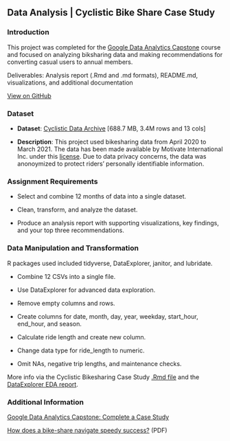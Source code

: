 ## Data Analysis | Cyclistic Bike Share Case Study
### Introduction

This project was completed for the [Google Data Analytics Capstone](https://www.coursera.org/learn/google-data-analytics-capstone) course and focused on analyzing biksharing data and making recommendations for converting casual users to annual members. 

Deliverables: Analysis report (.Rmd and .md formats), README.md, visualizations, and additional documentation

[View on GitHub](https://github.com/arielrp01/CourseraDataAnalyticsCapstone)

### Dataset

* <b>Dataset</b>: <a href=" https://divvy-tripdata.s3.amazonaws.com/index.html">Cyclistic Data Archive</a> [688.7 MB, 3.4M rows and 13 cols]

* <b>Description</b>: This project used bikesharing data from April 2020 to March 2021. The data has been made available by Motivate International Inc. under this [license](https://ride.divvybikes.com/data-license-agreement). Due to data privacy concerns, the data was anonoymized to protect riders’ personally identifiable information.

### Assignment Requirements

* Select and combine 12 months of data into a single dataset.

* Clean, transform, and analyze the dataset.

* Produce an analysis report with supporting visualizations, key findings, and your top three recommendations.


### Data Manipulation and Transformation

R packages used included tidyverse, DataExplorer, janitor, and lubridate.

* Combine 12 CSVs into a single file.

* Use DataExplorer for advanced data exploration.

* Remove empty columns and rows.

* Create columns for date, month, day, year, weekday, start_hour, end_hour, and season.

* Calculate ride length and create new column.

* Change data type for ride_length to numeric.

* Omit NAs, negative trip lengths, and maintenance checks.

More info via the Cyclistic Bikesharing Case Study [.Rmd file](https://github.com/arielrp01/CourseraDataAnalyticsCapstone/blob/main/Cyclistic-Bikesharing-Case-Study.md) and 
the [DataExplorer EDA report](https://drive.google.com/file/d/12HYfKabuqNUeHAMRuPNRDpq28AFsMYEv/view?usp=sharing).


### Additional Information

[Google Data Analytics Capstone: Complete a Case Study](https://www.coursera.org/learn/google-data-analytics-capstone)

[How does a bike-share navigate speedy success?](https://drive.google.com/file/d/1S9OxVsgo6b2K5ovQsHkTQ05ExyqwOfIW/view?usp=sharing) (PDF)

